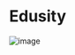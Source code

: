﻿# Edusity
![image](https://github.com/user-attachments/assets/248107ac-9f73-43af-be90-648e12c89996)

